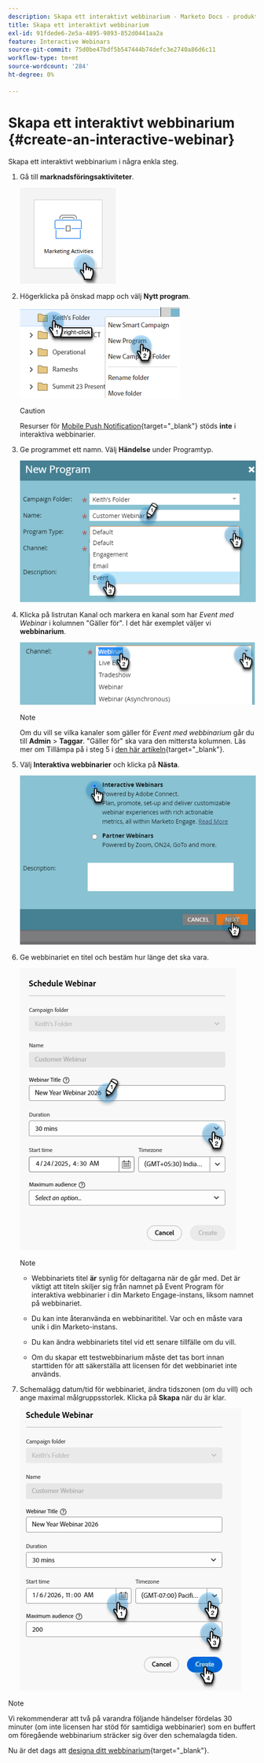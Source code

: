 ```yaml
---
description: Skapa ett interaktivt webbinarium - Marketo Docs - produktdokumentation
title: Skapa ett interaktivt webbinarium
exl-id: 91fdede6-2e5a-4895-9893-852d0441aa2a
feature: Interactive Webinars
source-git-commit: 75d0be47bdf5b547444b74defc3e2740a86d6c11
workflow-type: tm+mt
source-wordcount: '284'
ht-degree: 0%

---
```


# Skapa ett interaktivt webbinarium {#create-an-interactive-webinar}

Skapa ett interaktivt webbinarium i några enkla steg.

1. Gå till **marknadsföringsaktiviteter**.

   ![](assets/create-an-interactive-webinar-1.png)

1. Högerklicka på önskad mapp och välj **Nytt program**.

   ![](assets/create-an-interactive-webinar-2.png)

   >[!CAUTION]
   >
   >Resurser för [Mobile Push Notification](/help/marketo/product-docs/mobile-marketing/push-notifications/understanding-push-notifications.md){target="_blank"} stöds **inte** i interaktiva webbinarier.

1. Ge programmet ett namn. Välj **Händelse** under Programtyp.

   ![](assets/create-an-interactive-webinar-3.png)

1. Klicka på listrutan Kanal och markera en kanal som har _Event med Webinar_ i kolumnen &quot;Gäller för&quot;. I det här exemplet väljer vi **webbinarium**.

   ![](assets/create-an-interactive-webinar-4.png)

   >[!NOTE]
   >
   >Om du vill se vilka kanaler som gäller för _Event med webbinarium_ går du till **Admin** > **Taggar**. &quot;Gäller för&quot; ska vara den mittersta kolumnen. Läs mer om Tillämpa på i steg 5 i [den här artikeln](/help/marketo/product-docs/administration/tags/create-a-program-channel.md){target="_blank"}.

1. Välj **Interaktiva webbinarier** och klicka på **Nästa**.

   ![](assets/create-an-interactive-webinar-5.png)

1. Ge webbinariet en titel och bestäm hur länge det ska vara.

   ![](assets/create-an-interactive-webinar-6.png)

   >[!NOTE]
   >
   >* Webbinariets titel **är** synlig för deltagarna när de går med. Det är viktigt att titeln skiljer sig från namnet på Event Program för interaktiva webbinarier i din Marketo Engage-instans, liksom namnet på webbinariet.
   >
   >* Du kan inte återanvända en webbinarititel. Var och en måste vara unik i din Marketo-instans.
   >
   >* Du kan ändra webbinariets titel vid ett senare tillfälle om du vill.
   >
   >* Om du skapar ett testwebbinarium måste det tas bort innan starttiden för att säkerställa att licensen för det webbinariet inte används.

1. Schemalägg datum/tid för webbinariet, ändra tidszonen (om du vill) och ange maximal målgruppsstorlek. Klicka på **Skapa** när du är klar.

   ![](assets/create-an-interactive-webinar-7.png)

>[!NOTE]
>
>Vi rekommenderar att två på varandra följande händelser fördelas 30 minuter (om inte licensen har stöd för samtidiga webbinarier) som en buffert om föregående webbinarium sträcker sig över den schemalagda tiden.

Nu är det dags att [designa ditt webbinarium](/help/marketo/product-docs/demand-generation/events/interactive-webinars/designing-interactive-webinars.md){target="_blank"}.
